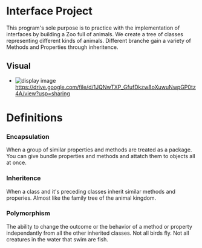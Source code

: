 # Interface Project
This program's sole purpose is to practice with the implementation of interfaces by building a Zoo full of animals. We create a tree of classes representing different kinds of animals. Different branche gain a variety of Methods and Properties through inheritence.

## Visual
- ![display image](https://puu.sh/AEXk8/a91b6dde4c.png)
https://drive.google.com/file/d/1JQNwTXP_GfufDkzw8oXuwuNwpGP0tz4A/view?usp=sharing

# Definitions
### Encapsulation
When a group of similar properties and methods are treated as a package. You can give bundle properties and methods and attatch them to objects all at once.
### Inheritence
When a class and it's preceding classes inherit similar methods and properies. Almost like the family tree of the animal kingdom.
### Polymorphism
The ability to change the outcome or the behavior of a method or property independantly from all the other inherited classes. Not all birds fly. Not all creatures in the water that swim are fish.
